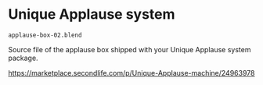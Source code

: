 # Unique Applause system

``applause-box-02.blend``

Source file of the applause box shipped with your Unique Applause system package.

https://marketplace.secondlife.com/p/Unique-Applause-machine/24963978
